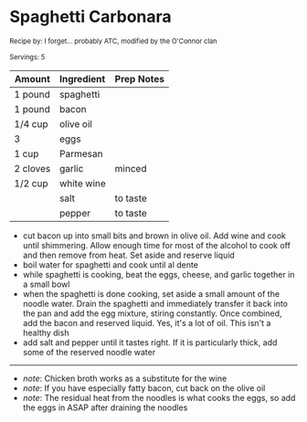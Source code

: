 # Spaghetti Carbonara

<small>Recipe by: I forget... probably ATC, modified by the O'Connor clan</small>

<small>Servings: 5</small>

| Amount   | Ingredient | Prep Notes |
| -------- | :--------- | :--------- |
| 1 pound  | spaghetti  |            |
| 1 pound  | bacon      |            |
| 1/4 cup  | olive oil  |            |
| 3        | eggs       |            |
| 1 cup    | Parmesan   |            |
| 2 cloves | garlic     | minced     |
| 1/2 cup  | white wine |            |
|          | salt       | to taste   |
|          | pepper     | to taste   |

- cut bacon up into small bits and brown in olive oil. Add wine and cook until shimmering. Allow enough time for most of the alcohol to cook off and then remove from heat. Set aside and reserve liquid
- boil water for spaghetti and cook until al dente
- while spaghetti is cooking, beat the eggs, cheese, and garlic together in a small bowl
- when the spaghetti is done cooking, set aside a small amount of the noodle water. Drain the spaghetti and immediately transfer it back into the pan and add the egg mixture, stiring constantly. Once combined, add the bacon and reserved liquid. Yes, it's a lot of oil. This isn't a healthy dish
- add salt and pepper until it tastes right. If it is particularly thick, add some of the reserved noodle water

---

- _note_: Chicken broth works as a substitute for the wine
- _note_: If you have especially fatty bacon, cut back on the olive oil
- _note_: The residual heat from the noodles is what cooks the eggs, so add the eggs in ASAP after draining the noodles

<!-- Tags:
- pasta
- easy
- cheese
- bacon
-->
